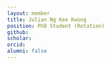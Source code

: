 ```yaml
---
layout: member
title: Julian Ng Kee Kwong
position: PhD Student (Rotation)
github: 
scholar: 
orcid: 
alumni: false
---
```

